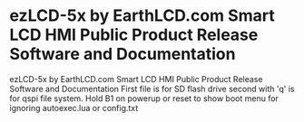 # ezLCD-5x by EarthLCD.com Smart LCD HMI Public Product Release Software and Documentation
ezLCD-5x by EarthLCD.com Smart LCD HMI Public Product Release Software and Documentation
First file is for SD flash drive second with 'q' is for qspi file system. 
Hold B1 on powerup or reset to show boot menu for ignoring autoexec.lua or config.txt
